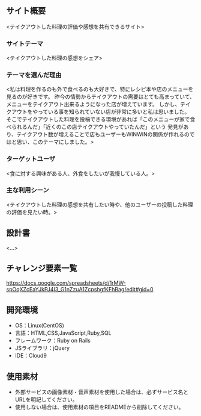 # <Takeout>

## サイト概要
<テイクアウトした料理の評価や感想を共有できるサイト>

### サイトテーマ
<テイクアウトした料理の感想をシェア>

### テーマを選んだ理由
<私は料理を作るのも外で食べるのも大好きで、特にレシピ本や店のメニューを見るのが好きです。
昨今の情勢からテイクアウトの需要はとても高まっていて、メニューをテイクアウト出来るようになった店が増えています。
しかし、テイクアウトをやっている事を知られていない店が非常に多いと私は思いました。
そこでテイクアウトした料理を投稿できる環境があれば「このメニューが家で食べられるんだ」「近くのこの店テイクアウトやっていたんだ」という
発見があり、テイクアウト数が増えることで店もユーザーもWINWINの関係が作れるのではと思い、このテーマにしました。>

### ターゲットユーザ
<食に対する興味がある人、外食をしたいが我慢している人。>

### 主な利用シーン
<テイクアウトした料理の感想を共有したい時や、他のユーザーの投稿した料理の評価を見たい時。>

## 設計書
<...>

## チャレンジ要素一覧
<https://docs.google.com/spreadsheets/d/1rMW-spOqXZcEaYJkPJ4I3_G1nZzuA1ZcpshgfKFhBag/edit#gid=0>

## 開発環境
- OS：Linux(CentOS)
- 言語：HTML,CSS,JavaScript,Ruby,SQL
- フレームワーク：Ruby on Rails
- JSライブラリ：jQuery
- IDE：Cloud9

## 使用素材
- 外部サービスの画像素材・音声素材を使用した場合は、必ずサービス名とURLを明記してください。
- 使用しない場合は、使用素材の項目をREADMEから削除してください。